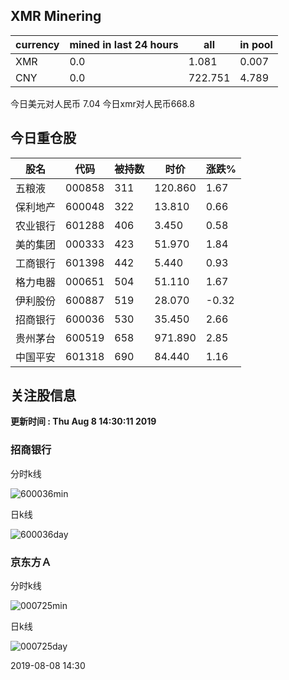 ## XMR Minering

|currency|mined in last 24 hours|all|in pool|
|---|---|---|---|
|XMR|0.0|1.081|0.007|
|CNY|0.0|722.751|4.789|

今日美元对人民币 7.04	今日xmr对人民币668.8


## 今日重仓股 

|股名|代码|被持数|时价|涨跌%|
|---|---|---|---|---|
|五粮液|000858|311|120.860|1.67|
|保利地产|600048|322|13.810|0.66|
|农业银行|601288|406|3.450|0.58|
|美的集团|000333|423|51.970|1.84|
|工商银行|601398|442|5.440|0.93|
|格力电器|000651|504|51.110|1.67|
|伊利股份|600887|519|28.070|-0.32|
|招商银行|600036|530|35.450|2.66|
|贵州茅台|600519|658|971.890|2.85|
|中国平安|601318|690|84.440|1.16|

## 关注股信息
**更新时间 : Thu Aug  8 14:30:11 2019**
### 招商银行 
分时k线

![600036min](http://image.sinajs.cn/newchart/min/n/sh600036.gif)

日k线

![600036day](http://image.sinajs.cn/newchart/daily/n/sh600036.gif)

### 京东方Ａ 
分时k线

![000725min](http://image.sinajs.cn/newchart/min/n/sz000725.gif)

日k线

![000725day](http://image.sinajs.cn/newchart/daily/n/sz000725.gif)

2019-08-08 14:30